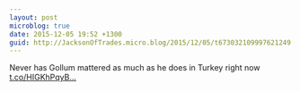 ```yaml
---
layout: post
microblog: true
date: 2015-12-05 19:52 +1300
guid: http://JacksonOfTrades.micro.blog/2015/12/05/t673032109997621249.html
---
```

Never has Gollum mattered as much as he does in Turkey right now  [t.co/HIGKhPqyB...](https://t.co/HIGKhPqyBw)
